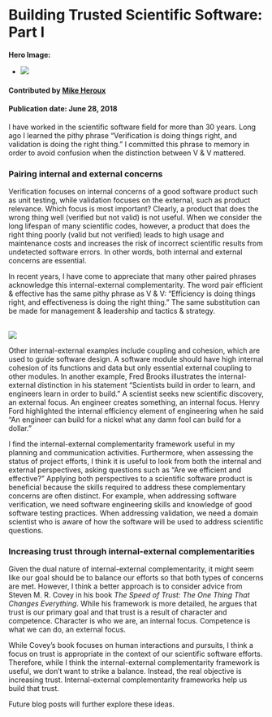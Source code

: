 # Building Trusted Scientific Software: Part I

**Hero Image:**

 - <img src='https://github.com/betterscientificsoftware/images/raw/master/Blog_0618_Building_Trusted_SSw_1176_432.png' />

#### Contributed by [Mike Heroux](https://github.com/maherou "Mike Heroux GitHub Profile")

#### Publication date: June 28, 2018

I have worked in the scientific software field for more than 30 years.  Long ago I learned the pithy phrase “Verification is doing things right, and validation is doing the right thing.”  I committed this phrase to memory in order to avoid confusion when the distinction between V & V mattered.  

### Pairing internal and external concerns

Verification focuses on internal concerns of a good software product such as unit testing, while validation focuses on the external, such as product relevance.   Which focus is most important?  Clearly, a product that does the wrong thing well (verified but not valid) is not useful.  When we consider the long lifespan of many scientific codes, however, a product that does the right thing poorly (valid but not verified) leads to high usage and maintenance costs and increases the risk of incorrect scientific results from undetected software errors.  In other words, both internal and external concerns are essential.

In recent years, I have come to appreciate that many other paired phrases acknowledge this internal-external complementarity.  The word pair efficient & effective has the same pithy phrase as V & V: “Efficiency is doing things right, and effectiveness is doing the right thing.”  The same substitution can be made for management & leadership and tactics & strategy.  

<br> 

<img src='https://github.com/betterscientificsoftware/images/raw/master/Blog_0618_Building_Trusted_SSw_Table_1250_767_1.png' class='page' />

<br>

Other internal-external examples include coupling and cohesion, which are used to guide software design.  A software module should have high internal cohesion of its functions and data but only essential external coupling to other modules.  In another example, Fred Brooks illustrates the internal-external distinction in his statement “Scientists build in order to learn, and engineers learn in order to build.” A scientist seeks new scientific discovery, an external focus.  An engineer creates something, an internal focus.  Henry Ford highlighted the internal efficiency element of engineering when he said “An engineer can build for a nickel what any damn fool can build for a dollar.”

I find the internal-external complementarity framework useful in my planning and communication activities.  Furthermore, when assessing the status of project efforts, I think it is useful to look from both the internal and external perspectives, asking questions such as “Are we efficient and effective?”  Applying both perspectives to a scientific software product is beneficial because the skills required to address these complementary concerns are often distinct.  For example, when addressing software verification, we need software engineering skills and knowledge of good software testing practices.  When addressing validation, we need a domain scientist who is aware of how the software will be used to address scientific questions.

### Increasing trust through internal-external complementarities

Given the dual nature of internal-external complementarity, it might seem like our goal should be to balance our efforts so that both types of concerns are met.  However, I think a better approach is to consider advice from Steven M. R. Covey in his book *The Speed of Trust: The One Thing That Changes Everything*.  While his framework is more detailed, he argues that trust is our primary goal and that trust is a result of character and competence.  Character is who we are, an internal focus.  Competence is what we can do, an external focus.  

While Covey’s book focuses on human interactions and pursuits, I think a focus on trust is appropriate in the context of our scientific software efforts.  Therefore, while I think the internal-external complementarity framework is useful, we don’t want to strike a balance.  Instead, the real objective is increasing trust.  Internal-external complementarity frameworks help us build that trust.

Future blog posts will further explore these ideas.

<!---
Publish: preview
RSS update: 2018-06-28
Categories: skills
Topics: Personal productivity and sustainability
Tags: bssw-blog-article
Level: 2
Prerequisites: defaults
Aggregate: none
--->

